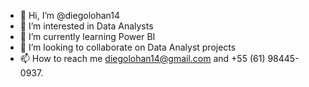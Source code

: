 - 👋 Hi, I’m @diegolohan14
- 👀 I’m interested in Data Analysts
- 🌱 I’m currently learning Power BI
- 💞️ I’m looking to collaborate on Data Analyst projects
- 📫 How to reach me diegolohan14@gmail.com and +55 (61) 98445-0937.

<!---
diegolohan14/diegolohan14 is a ✨ special ✨ repository because its `README.md` (this file) appears on your GitHub profile.
You can click the Preview link to take a look at your changes.
--->
